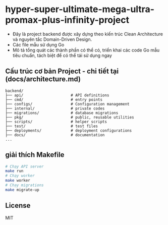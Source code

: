 # hyper-super-ultimate-mega-ultra-promax-plus-infinity-project
- Đây là project backend được xây dựng theo kiến trúc Clean Architecture và nguyên tắc Domain-Driven Design.
- Các file mẫu sử dụng Go
- Mô tả tổng quát các thành phần có thể có, triển khai các code Go mẫu tiêu chuẩn, tách biệt để có thể tái sử dụng ngay

## Cấu trúc cơ bản Project - chi tiết tại (docs/architecture.md)
```
backend/
├── api/                     # API definitions
├── cmd/                     # entry points
├── configs/                 # Configuration management
├── internal/                # private codes
├── migrations/              # database migrations
├── pkg/                     # public, reusable utilities
├── scripts/                 # helper scripts
├── test/                    # test files
├── deployments/             # deployment configurations
├── docs/                    # documentation
...
```

## giải thích Makefile
```bash
# Chạy API server
make run
# Chạy worker
make worker
# Chạy migrations
make migrate-up
```

## License
MIT
